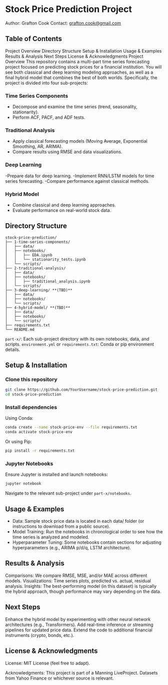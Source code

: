 # Stock Price Prediction Project

Author: Grafton Cook
Contact: grafton.cook@gmail.com

## Table of Contents
Project Overview
Directory Structure
Setup & Installation
Usage & Examples
Results & Analysis
Next Steps
License & Acknowledgments
Project Overview
This repository contains a multi-part time series forecasting project focused on predicting stock prices for a financial institution. You will see both classical and deep learning modeling approaches, as well as a final hybrid model that combines the best of both worlds. Specifically, the project is divided into four sub-projects:

### Time Series Components
- Decompose and examine the time series (trend, seasonality, stationarity).
- Perform ACF, PACF, and ADF tests.

### Traditional Analysis
- Apply classical forecasting models (Moving Average, Exponential Smoothing, AR, ARIMA).
- Compare results using RMSE and data visualizations.

### Deep Learning
-Prepare data for deep learning.
-Implement RNN/LSTM models for time series forecasting.
-Compare performance against classical methods.

### Hybrid Model
- Combine classical and deep learning approaches.
- Evaluate performance on real-world stock data.

## Directory Structure

```text
stock-price-prediction/
├── 1-time-series-components/
│   ├── data/
│   ├── notebooks/
│   │   ├── EDA.ipynb
│   │   └── stationarity_tests.ipynb
│   └── scripts/
├── 2-traditional-analysis/
│   ├── data/
│   ├── notebooks/
│   │   ├── traditional_analysis.ipynb
│   └── scripts/
├── 3-deep-learning/ **(TBD)**
│   ├── data/
│   ├── notebooks/
│   └── scripts/
├── 4-hybrid-model/ **(TBD)**
│   ├── data/
│   ├── notebooks/
│   └── scripts/
├── requirements.txt
└── README.md
```

`part-x/`: Each sub-project directory with its own notebooks, data, and scripts.
`environment.yml` or `requirements.txt`: Conda or pip environment details.

## Setup & Installation
### Clone this repository
```sh
git clone https://github.com/YourUsername/stock-price-prediction.git
cd stock-price-prediction
```
### Install dependencies
Using Conda:
```sh
conda create --name stock-price-env --file requirements.txt
conda activate stock-price-env
```
Or using Pip:
```sh
pip install -r requirements.txt
```
### Jupyter Notebooks
Ensure Jupyter is installed and launch notebooks:
```sh
jupyter notebook
```
Navigate to the relevant sub-project under `part-x/notebooks`.

## Usage & Examples
- Data: Sample stock price data is located in each data/ folder (or instructions to download from a public source).
- Model Training: Run the notebooks in chronological order to see how the time series is analyzed and modeled.
- Hyperparameter Tuning: Some notebooks contain sections for adjusting hyperparameters (e.g., ARIMA p/d/q, LSTM architecture).

## Results & Analysis
Comparisons: We compare RMSE, MSE, and/or MAE across different models.
Visualizations: Time series plots, predicted vs. actual, residual analysis.
Insights: The best-performing model (in this dataset) is typically the hybrid approach, though performance may vary depending on the data.

## Next Steps
Enhance the hybrid model by experimenting with other neural network architectures (e.g., Transformers).
Add real-time inference or streaming pipelines for updated price data.
Extend the code to additional financial instruments (crypto, bonds, etc.).

## License & Acknowledgments
License: MIT License (feel free to adapt).

Acknowledgments:
This project is part of a Manning LiveProject.
Datasets from Yahoo Finance or whichever source is relevant.